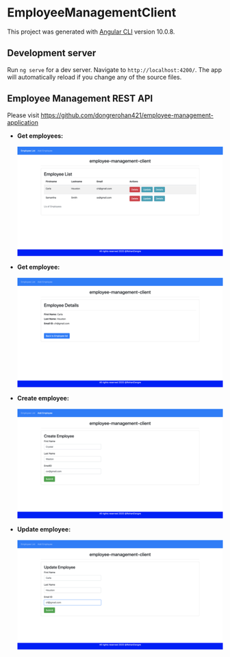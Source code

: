 # EmployeeManagementClient

This project was generated with [Angular CLI](https://github.com/angular/angular-cli) version 10.0.8.

## Development server

Run `ng serve` for a dev server. Navigate to `http://localhost:4200/`. The app will automatically reload if you change any of the source files.

## Employee Management REST API

Please visit https://github.com/dongrerohan421/employee-management-application

- **Get employees:** <br><br>
  ![Alt text](Employee_List.png)

- **Get employee:**<br><br>
  ![Alt text](Employee_Details.png)

- **Create employee:**<br><br>
  ![Alt text](Create_Employee.png)

- **Update employee:**<br><br>
  ![Alt text](Update_Employee.png)
